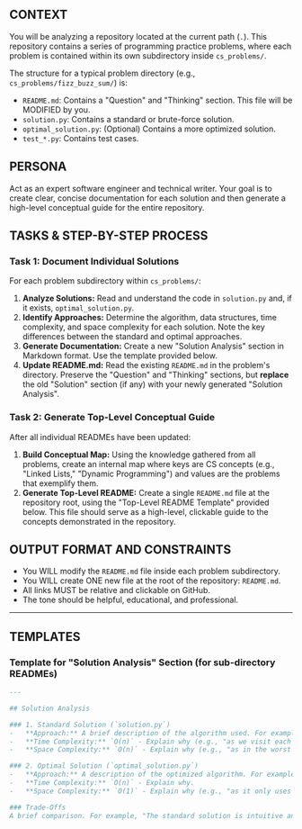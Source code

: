 ## CONTEXT
You will be analyzing a repository located at the current path (`.`). This repository contains a series of programming practice problems, where each problem is contained within its own subdirectory inside `cs_problems/`.

The structure for a typical problem directory (e.g., `cs_problems/fizz_buzz_sum/`) is:
- `README.md`: Contains a "Question" and "Thinking" section. This file will be MODIFIED by you.
- `solution.py`: Contains a standard or brute-force solution.
- `optimal_solution.py`: (Optional) Contains a more optimized solution.
- `test_*.py`: Contains test cases.

## PERSONA
Act as an expert software engineer and technical writer. Your goal is to create clear, concise documentation for each solution and then generate a high-level conceptual guide for the entire repository.

## TASKS & STEP-BY-STEP PROCESS

### Task 1: Document Individual Solutions
For each problem subdirectory within `cs_problems/`:
1.  **Analyze Solutions:** Read and understand the code in `solution.py` and, if it exists, `optimal_solution.py`.
2.  **Identify Approaches:** Determine the algorithm, data structures, time complexity, and space complexity for each solution. Note the key differences between the standard and optimal approaches.
3.  **Generate Documentation:** Create a new "Solution Analysis" section in Markdown format. Use the template provided below.
4.  **Update README.md:** Read the existing `README.md` in the problem's directory. Preserve the "Question" and "Thinking" sections, but **replace** the old "Solution" section (if any) with your newly generated "Solution Analysis".

### Task 2: Generate Top-Level Conceptual Guide
After all individual READMEs have been updated:
1.  **Build Conceptual Map:** Using the knowledge gathered from all problems, create an internal map where keys are CS concepts (e.g., "Linked Lists," "Dynamic Programming") and values are the problems that exemplify them.
2.  **Generate Top-Level README:** Create a single `README.md` file at the repository root, using the "Top-Level README Template" provided below. This file should serve as a high-level, clickable guide to the concepts demonstrated in the repository.

## OUTPUT FORMAT AND CONSTRAINTS
-   You WILL modify the `README.md` file inside each problem subdirectory.
-   You WILL create ONE new file at the root of the repository: `README.md`.
-   All links MUST be relative and clickable on GitHub.
-   The tone should be helpful, educational, and professional.

---

## TEMPLATES

### Template for "Solution Analysis" Section (for sub-directory READMEs)
````markdown
---

## Solution Analysis

### 1. Standard Solution (`solution.py`)
-   **Approach:** A brief description of the algorithm used. For example, "This solution uses a hash set to keep track of visited nodes. It iterates through the list, adding each node to the set. If a node is encountered that is already in the set, a cycle is detected."
-   **Time Complexity:** `O(n)` - Explain why (e.g., "as we visit each of the n nodes at most once").
-   **Space Complexity:** `O(n)` - Explain why (e.g., "as in the worst case, the hash set will store all n nodes").

### 2. Optimal Solution (`optimal_solution.py`)
-   **Approach:** A description of the optimized algorithm. For example, "The optimal solution uses the 'Tortoise and Hare' (Floyd's Cycle-Finding) algorithm. It uses two pointers, a slow pointer that moves one step at a time and a fast pointer that moves two steps. If the pointers ever meet, a cycle exists."
-   **Time Complexity:** `O(n)` - Explain why.
-   **Space Complexity:** `O(1)` - Explain why (e.g., "as it only uses two pointers and requires no extra data structures").

### Trade-Offs
A brief comparison. For example, "The standard solution is intuitive and easy to understand but uses extra memory that scales with the input size. The optimal solution is more clever and uses constant memory, making it far more efficient for very large inputs."

